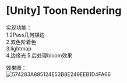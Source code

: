 # [Unity] Toon Rendering

实现功能：  
1.2Pass几何描边  
2.双色阶着色  
3.lightmap  
4.边缘光 
5.后处理bloom效果  

效果图：  
![574283A885124E53B8E249EEB1D4FA66](https://user-images.githubusercontent.com/74462917/123406622-11a2ac00-d5e6-11eb-8ba4-bbb17d45a597.jpg)

